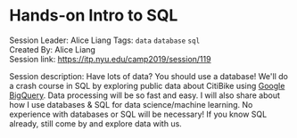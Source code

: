 # Hands-on Intro to SQL

Session Leader: Alice Liang
Tags: `data` `database` `sql`  
Created By: Alice Liang  
Session link: https://itp.nyu.edu/camp2019/session/119

Session description: Have lots of data? You should use a database! We'll do a crash course in SQL by exploring public data about CitiBike using [Google BigQuery](https://console.cloud.google.com/bigquery). Data processing will be so fast and easy. I will also share about how I use databases & SQL for data science/machine learning. No experience with databases or SQL will be necessary! If you know SQL already, still come by and explore data with us.
